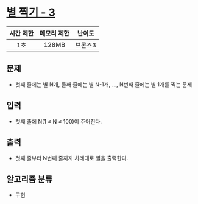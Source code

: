 # [별 찍기 - 3](https://www.acmicpc.net/problem/2440)

|시간 제한|메모리 제한|난이도|
|:-------:|:---------:|:---:|
|1초|128MB|브론즈3|

## 문제
- 첫째 줄에는 별 N개, 둘째 줄에는 별 N-1개, ..., N번째 줄에는 별 1개를 찍는 문제

## 입력
- 첫째 줄에 N(1 ≤ N ≤ 100)이 주어진다.

## 출력
- 첫째 줄부터 N번째 줄까지 차례대로 별을 출력한다.

## 알고리즘 분류
- 구현